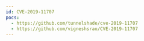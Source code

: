 ```yaml
---
id: CVE-2019-11707
pocs:
  - https://github.com/tunnelshade/cve-2019-11707
  - https://github.com/vigneshsrao/CVE-2019-11707
---
```

